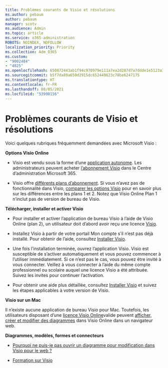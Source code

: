 ```yaml
---
title: Problèmes courants de Visio et résolutions
ms.author: pebaum
author: pebaum
manager: scotv
ms.audience: Admin
ms.topic: article
ms.service: o365-administration
ROBOTS: NOINDEX, NOFOLLOW
localization_priority: Priority
ms.collection: Adm_O365
ms.custom:
- "9002484"
- "4825"
ms.openlocfilehash: 650872443ab1f94c970979e111a7ea2d287d7a7ddde1e5123a385edb48a0bb32
ms.sourcegitcommit: b5f7da89a650d2915dc652449623c78be6247175
ms.translationtype: HT
ms.contentlocale: fr-FR
ms.lasthandoff: 08/05/2021
ms.locfileid: "53998156"
---
```

# <a name="visio-common-issues-and-resolutions"></a>Problèmes courants de Visio et résolutions

Voici quelques rubriques fréquemment demandées avec Microsoft Visio :

**Options Visio Online**

- Visio est vendu sous la forme d’une [application autonome](https://products.office.com/visio/flowchart-software). Les administrateurs peuvent acheter [l’abonnement Visio](https://docs.microsoft.com/alchemyinsights/purchase-visio-subscription) dans le Centre d’administration Microsoft 365.

- Visio offre [différents plans d’abonnement](https://products.office.com/visio/microsoft-visio-plans-and-pricing-compare-visio-options). Si vous n’avez pas de fonctionnalité dans Visio, [comparer les options Visio](https://products.office.com/visio/microsoft-visio-plans-and-pricing-compare-visio-options) pour en savoir plus sur les différences entre les plans 1 et 2.  Notez que Visio Online Plan 1 n’inclut pas de version de bureau de Visio.

**Télécharger, installer et activer Visio**

- Pour installer et activer l’application de bureau Visio à l’aide de Visio Online (plan 2), un utilisateur doit d’abord avoir reçu une licence [Visio](https://docs.microsoft.com/microsoft-365/admin/add-users/add-users).

- Installez Visio à partir de votre portail Mon compte s’il n’est pas déjà installé. Pour obtenir de l’aide, consultez [Installer Visio](https://support.office.com/article/f98f21e3-aa02-4827-9167-ddab5b025710).

- Une fois l’installation terminée, ouvrez l’application Visio. Visio est susceptible de s’activer automatiquement et vous pouvez commencer à l’utiliser immédiatement. Si ce n’est pas le cas, vous pouvez être invité à vous connecter. Veillez à vous connecter à l’aide du même compte professionnel ou scolaire auquel une licence Visio a été attribuée. Suivez les invites pour continuer l’activation.

- Pour obtenir une aide plus détaillée, consultez [Installer Visio](https://support.office.com/article/f98f21e3-aa02-4827-9167-ddab5b025710) et suivez les étapes applicables à votre version de Visio.

**Visio sur un Mac**

Il n’existe aucune application de bureau Visio pour Mac. Toutefois, les utilisateurs disposant d’une [licence Visio Online](https://docs.microsoft.com/microsoft-365/admin/add-users/add-users)valide peuvent [afficher, créer et modifier des diagrammes](https://support.office.com/article/06f04845-91b8-4e8f-881f-a43c970735fc) dans Visio Online dans un navigateur web.

**Diagrammes, modèles, formes et connecteurs**

- [Pourquoi ne puis-je pas ouvrir un diagramme pour modification dans Visio pour le web ?](https://support.microsoft.com/office/ea4a23d3-21d3-4878-945e-cf1be4140357)

- [Formation sur Visio](https://support.office.com/article/visio-training-e058bcfa-1d90-4653-afc6-e84d54cf94a6)
